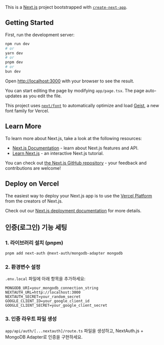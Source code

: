 This is a [Next.js](https://nextjs.org) project bootstrapped with [`create-next-app`](https://nextjs.org/docs/app/api-reference/cli/create-next-app).

## Getting Started

First, run the development server:

```bash
npm run dev
# or
yarn dev
# or
pnpm dev
# or
bun dev
```

Open [http://localhost:3000](http://localhost:3000) with your browser to see the result.

You can start editing the page by modifying `app/page.tsx`. The page auto-updates as you edit the file.

This project uses [`next/font`](https://nextjs.org/docs/app/building-your-application/optimizing/fonts) to automatically optimize and load [Geist](https://vercel.com/font), a new font family for Vercel.

## Learn More

To learn more about Next.js, take a look at the following resources:

- [Next.js Documentation](https://nextjs.org/docs) - learn about Next.js features and API.
- [Learn Next.js](https://nextjs.org/learn) - an interactive Next.js tutorial.

You can check out [the Next.js GitHub repository](https://github.com/vercel/next.js) - your feedback and contributions are welcome!

## Deploy on Vercel

The easiest way to deploy your Next.js app is to use the [Vercel Platform](https://vercel.com/new?utm_medium=default-template&filter=next.js&utm_source=create-next-app&utm_campaign=create-next-app-readme) from the creators of Next.js.

Check out our [Next.js deployment documentation](https://nextjs.org/docs/app/building-your-application/deploying) for more details.

## 인증(로그인) 기능 세팅

### 1. 라이브러리 설치 (pnpm)

```bash
pnpm add next-auth @next-auth/mongodb-adapter mongodb
```

### 2. 환경변수 설정

`.env.local` 파일에 아래 항목을 추가하세요:

```
MONGODB_URI=your_mongodb_connection_string
NEXTAUTH_URL=http://localhost:3000
NEXTAUTH_SECRET=your_random_secret
GOOGLE_CLIENT_ID=your_google_client_id
GOOGLE_CLIENT_SECRET=your_google_client_secret
```

### 3. 인증 라우트 파일 생성

`app/api/auth/[...nextauth]/route.ts` 파일을 생성하고, NextAuth.js + MongoDB Adapter로 인증을 구현하세요.
